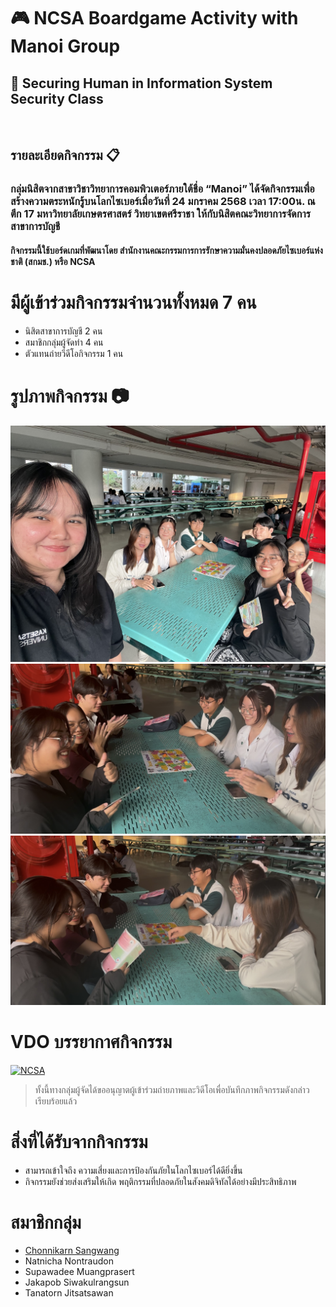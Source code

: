 <body>
  <h1>🎮 NCSA Boardgame Activity with Manoi Group</h1>
  <h2>🔐 Securing Human in Information System Security Class</h2>
  <br>
  <h2>รายละเอียดกิจกรรม 📋</h2>
  <h3>กลุ่มนิสิตจากสาขาวิชาวิทยาการคอมพิวเตอร์ภายใต้ชื่อ “Manoi” ได้จัดกิจกรรมเพื่อสร้างความตระหนักรู้บนโลกไซเบอร์เมื่อวันที่ 24 มกราคม 2568 เวลา 17:00น.
ณ ตึก 17 มหาวิทยาลัยเกษตรศาสตร์ วิทยาเขตศรีราชา ให้กับนิสิตคณะวิทยาการจัดการ สาขาการบัญชี</h3>
  <h4>กิจกรรมนี้ใช้บอร์ดเกมที่พัฒนาโดย สำนักงานคณะกรรมการการรักษาความมั่นคงปลอดภัยไซเบอร์แห่งชาติ (สกมช.) หรือ NCSA
</h4>
</body>

# มีผู้เข้าร่วมกิจกรรมจำนวนทั้งหมด 7 คน
- นิสิตสาขาการบัญชี 2 คน
- สมาชิกกลุ่มผู้จัดทำ 4 คน
- ตัวแทนถ่ายวีดีโอกิจกรรม 1 คน

# รูปภาพกิจกรรม 📷
![alt text](photo/pit1.jpg)
![alt text](photo/pit2.jpg)
![alt text](photo/pit3.jpg)

# VDO บรรยากาศกิจกรรม
[![NCSA](photo/boardgame.jpg)](https://youtu.be/2hpcDR_QJQM?feature=shared)
> ทั้งนี้ทางกลุ่มผู้จัดได้ขออนุญาตผู้เข้าร่วมถ่ายภาพและวิดีโอเพื่อบันทึกภาพกิจกรรมดังกล่าวเรียบร้อยแล้ว

# สิ่งที่ได้รับจากกิจกรรม
- สามารถเข้าใจถึง ความเสี่ยงและการป้องกันภัยในโลกไซเบอร์ได้ดียิ่งขึ้น
- กิจกรรมยังช่วยส่งเสริมให้เกิด พฤติกรรมที่ปลอดภัยในสังคมดิจิทัลได้อย่างมีประสิทธิภาพ

# สมาชิกกลุ่ม
- [Chonnikarn Sangwang](https://nixe97.github.io/boardgame.html)
- Natnicha Nontraudon
- Supawadee Muangprasert
- Jakapob Siwakulrangsun
- Tanatorn Jitsatsawan
